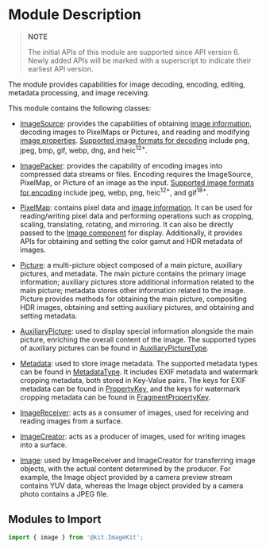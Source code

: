 # Module Description
<!--Kit: Image Kit-->
<!--Subsystem: Multimedia-->
<!--Owner: @aulight02-->
<!--SE: @liyang_bryan-->
<!--TSE: @xchaosioda-->

> **NOTE**
>
> The initial APIs of this module are supported since API version 6. Newly added APIs will be marked with a superscript to indicate their earliest API version.

The module provides capabilities for image decoding, encoding, editing, metadata processing, and image receiving.

This module contains the following classes:

- [ImageSource](arkts-apis-image-ImageSource.md): provides the capabilities of obtaining [image information](arkts-apis-image-i.md#imageinfo), decoding images to PixelMaps or Pictures, and reading and modifying [image properties](arkts-apis-image-e.md#propertykey7). [Supported image formats for decoding](arkts-apis-image-ImageSource.md#properties) include png, jpeg, bmp, gif, webp, dng, and heic<sup>12+</sup>.

- [ImagePacker](arkts-apis-image-ImagePacker.md): provides the capability of encoding images into compressed data streams or files. Encoding requires the ImageSource, PixelMap, or Picture of an image as the input. [Supported image formats for encoding](arkts-apis-image-ImagePacker.md#properties) include jpeg, webp, png, heic<sup>12+</sup>, and gif<sup>18+</sup>.

- [PixelMap](arkts-apis-image-PixelMap.md): contains pixel data and [image information](arkts-apis-image-i.md#imageinfo). It can be used for reading/writing pixel data and performing operations such as cropping, scaling, translating, rotating, and mirroring. It can also be directly passed to the [Image component](../apis-arkui/arkui-ts/ts-basic-components-image.md) for display. Additionally, it provides APIs for obtaining and setting the color gamut and HDR metadata of images.

- [Picture](arkts-apis-image-Picture.md): a multi-picture object composed of a main picture, auxiliary pictures, and metadata. The main picture contains the primary image information; auxiliary pictures store additional information related to the main picture; metadata stores other information related to the image. Picture provides methods for obtaining the main picture, compositing HDR images, obtaining and setting auxiliary pictures, and obtaining and setting metadata.

- [AuxiliaryPicture](arkts-apis-image-AuxiliaryPicture.md): used to display special information alongside the main picture, enriching the overall content of the image. The supported types of auxiliary pictures can be found in [AuxiliaryPictureType](arkts-apis-image-e.md#auxiliarypicturetype13).

- [Metadata](arkts-apis-image-Metadata.md): used to store image metadata. The supported metadata types can be found in [MetadataType](arkts-apis-image-e.md#metadatatype13). It includes EXIF metadata and watermark cropping metadata, both stored in Key-Value pairs. The keys for EXIF metadata can be found in [PropertyKey](arkts-apis-image-e.md#propertykey7), and the keys for watermark cropping metadata can be found in [FragmentPropertyKey](arkts-apis-image-e.md#fragmentmappropertykey13).

- [ImageReceiver](arkts-apis-image-ImageReceiver.md): acts as a consumer of images, used for receiving and reading images from a surface.

- [ImageCreator](arkts-apis-image-ImageCreator.md): acts as a producer of images, used for writing images into a surface.

- [Image](arkts-apis-image-Image.md): used by ImageReceiver and ImageCreator for transferring image objects, with the actual content determined by the producer. For example, the Image object provided by a camera preview stream contains YUV data, whereas the Image object provided by a camera photo contains a JPEG file.

## Modules to Import

```ts
import { image } from '@kit.ImageKit';
```
